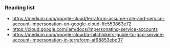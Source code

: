 ### Reading list
* https://medium.com/google-cloud/terraform-assume-role-and-service-account-impersonation-on-google-cloud-ffc553863e72
* https://cloud.google.com/iam/docs/impersonating-service-accounts
* https://medium.com/google-cloud/a-hitchhikers-guide-to-gcp-service-account-impersonation-in-terraform-af98853ebd37
